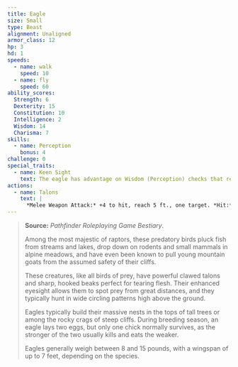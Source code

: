 ```yaml
---
title: Eagle
size: Small
type: Beast
alignment: Unaligned
armor_class: 12
hp: 3
hd: 1
speeds:
  - name: walk
    speed: 10
  - name: fly
    speed: 60
ability_scores:
  Strength: 6
  Dexterity: 15
  Constitution: 10
  Intelligence: 2
  Wisdom: 14
  Charisma: 7
skills:
  - name: Perception
    bonus: 4
challenge: 0
special_traits:
  - name: Keen Sight
    text: The eagle has advantage on Wisdom (Perception) checks that rely on sight.
actions:
  - name: Talons
    text: |
      *Melee Weapon Attack:* +4 to hit, reach 5 ft., one target. *Hit:* 4 (1d4 + 2) slashing damage.
---
```


> **Source:** *Pathfinder Roleplaying Game Bestiary*.
>
> Among the most majestic of raptors, these predatory birds pluck fish from streams and lakes, drop down on rodents and small mammals in alpine meadows, and have even been known to pull young mountain goats from the assumed safety of their cliffs.
>
> These creatures, like all birds of prey, have powerful clawed talons and sharp, hooked beaks perfect for tearing flesh. Their enhanced eyesight allows them to spot prey from great distances, and they typically hunt in wide circling patterns high above the ground.
>
> Eagles typically build their massive nests in the tops of tall trees or among the rocky crags of steep cliffs. During breeding season, an eagle lays two eggs, but only one chick normally survives, as the stronger of the two usually kills and eats the weaker.
>
> Eagles generally weigh between 8 and 15 pounds, with a wingspan of up to 7 feet, depending on the species.
